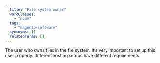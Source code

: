 ```yaml
---
  title: "File system owner"
  wordClasses:
    - "noun"
  tags:
    - "magento-software"
  synonyms: []
  relatedTerms: []
---
```

The user who owns files in the file system. It’s very important to set up this user properly. Different hosting setups have different requirements.
